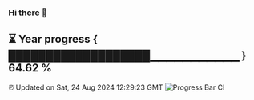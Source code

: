 ### Hi there 👋
⏳ Year progress { ███████████████████▁▁▁▁▁▁▁▁▁▁▁ } 64.62 %
---
⏰ Updated on Sat, 24 Aug 2024 12:29:23 GMT
![Progress Bar CI](https://github.com/liununu/liununu/workflows/Progress%20Bar%20CI/badge.svg)
